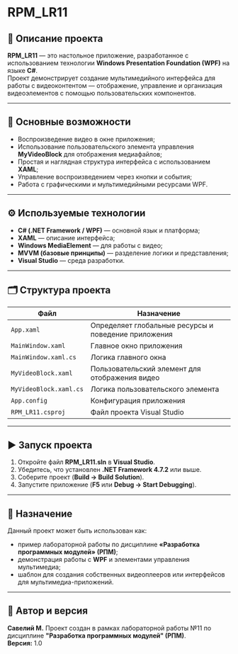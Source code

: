 # RPM_LR11

## 📘 Описание проекта
**RPM_LR11** — это настольное приложение, разработанное с использованием технологии **Windows Presentation Foundation (WPF)** на языке **C#**.  
Проект демонстрирует создание мультимедийного интерфейса для работы с видеоконтентом — отображение, управление и организация видеоэлементов с помощью пользовательских компонентов.

---

## 🧩 Основные возможности
- Воспроизведение видео в окне приложения;  
- Использование пользовательского элемента управления **MyVideoBlock** для отображения медиафайлов;  
- Простая и наглядная структура интерфейса с использованием **XAML**;  
- Управление воспроизведением через кнопки и события;  
- Работа с графическими и мультимедийными ресурсами WPF.

---

## ⚙️ Используемые технологии
- **C# (.NET Framework / WPF)** — основной язык и платформа;  
- **XAML** — описание интерфейса;  
- **Windows MediaElement** — для работы с видео;  
- **MVVM (базовые принципы)** — разделение логики и представления;  
- **Visual Studio** — среда разработки.

---

## 🗂️ Структура проекта

| Файл | Назначение |
|------|-------------|
| `App.xaml` | Определяет глобальные ресурсы и поведение приложения |
| `MainWindow.xaml` | Главное окно приложения |
| `MainWindow.xaml.cs` | Логика главного окна |
| `MyVideoBlock.xaml` | Пользовательский элемент для отображения видео |
| `MyVideoBlock.xaml.cs` | Логика пользовательского элемента |
| `App.config` | Конфигурация приложения |
| `RPM_LR11.csproj` | Файл проекта Visual Studio |

---

## ▶️ Запуск проекта
1. Откройте файл **RPM_LR11.sln** в **Visual Studio**.  
2. Убедитесь, что установлен **.NET Framework 4.7.2** или выше.  
3. Соберите проект (**Build → Build Solution**).  
4. Запустите приложение (**F5** или **Debug → Start Debugging**).

---

## 🧠 Назначение
Данный проект может быть использован как:
- пример лабораторной работы по дисциплине **«Разработка программных модулей» (РПМ)**;  
- демонстрация работы с **WPF** и элементами управления мультимедиа;  
- шаблон для создания собственных видеоплееров или интерфейсов для мультимедиа-приложений.

---

## 📅 Автор и версия
**Савелий М.**
Проект создан в рамках лабораторной работы №11 по дисциплине **"Разработка программных модулей" (РПМ)**.  
**Версия:** 1.0

